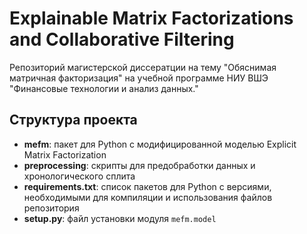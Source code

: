 # Explainable Matrix Factorizations and Collaborative Filtering

Репозиторий магистерской диссератции на тему "Обяснимая матричная факторизация" на учебной программе НИУ ВШЭ "Финансовые 
технологии и анализ данных."

## Структура проекта

- **mefm**: пакет для Python с модифицированной моделью Explicit Matrix Factorization
- **preprocessing**: скрипты для предобработки данных и хронологического сплита
- **requirements.txt**: список пакетов для Python с версиями, необходимыми для компиляции и использования файлов
репозитория
- **setup.py**: файл установки модуля `mefm.model`
